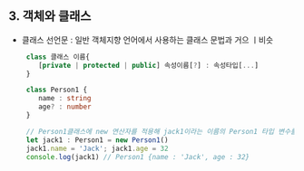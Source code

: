 ## 3. 객체와 클래스
   - 클래스 선언문 : 일반 객체지향 언어에서 사용하는 클래스 문법과 거으 ㅣ비슷
       ```typescript
        class 클래스 이름{
           [private | protected | public] 속성이름[?] : 속성타입[...]
        }
     
        class Person1 {
           name : string
           age? : number
        }              
     
        // Person1클래스에 new 연산자를 적용해 jack1이라는 이름의 Person1 타입 변수를 만듦 
        let jack1 : Person1 = new Person1()
        jack1.name = 'Jack'; jack1.age = 32
        console.log(jack1) // Person1 {name : 'Jack', age : 32}
       ```  
